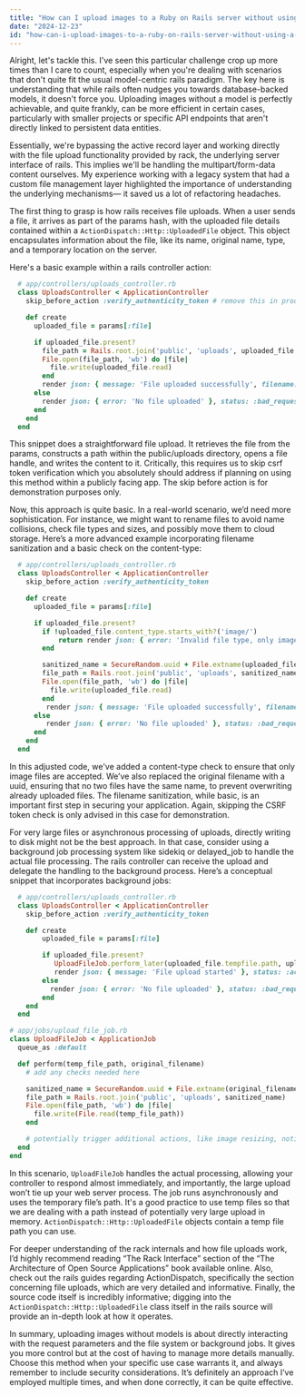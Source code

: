 ```yaml
---
title: "How can I upload images to a Ruby on Rails server without using a model?"
date: "2024-12-23"
id: "how-can-i-upload-images-to-a-ruby-on-rails-server-without-using-a-model"
---
```


Alright, let's tackle this. I've seen this particular challenge crop up more times than I care to count, especially when you're dealing with scenarios that don't quite fit the usual model-centric rails paradigm. The key here is understanding that while rails often nudges you towards database-backed models, it doesn't force you. Uploading images without a model is perfectly achievable, and quite frankly, can be more efficient in certain cases, particularly with smaller projects or specific API endpoints that aren't directly linked to persistent data entities.

Essentially, we're bypassing the active record layer and working directly with the file upload functionality provided by rack, the underlying server interface of rails. This implies we'll be handling the multipart/form-data content ourselves. My experience working with a legacy system that had a custom file management layer highlighted the importance of understanding the underlying mechanisms— it saved us a lot of refactoring headaches.

The first thing to grasp is how rails receives file uploads. When a user sends a file, it arrives as part of the params hash, with the uploaded file details contained within a `ActionDispatch::Http::UploadedFile` object. This object encapsulates information about the file, like its name, original name, type, and a temporary location on the server.

Here's a basic example within a rails controller action:

```ruby
  # app/controllers/uploads_controller.rb
  class UploadsController < ApplicationController
    skip_before_action :verify_authenticity_token # remove this in prod unless you implement CSRF protection another way

    def create
      uploaded_file = params[:file]

      if uploaded_file.present?
        file_path = Rails.root.join('public', 'uploads', uploaded_file.original_filename)
        File.open(file_path, 'wb') do |file|
          file.write(uploaded_file.read)
        end
        render json: { message: 'File uploaded successfully', filename: uploaded_file.original_filename }, status: :created
      else
        render json: { error: 'No file uploaded' }, status: :bad_request
      end
    end
  end
```

This snippet does a straightforward file upload. It retrieves the file from the params, constructs a path within the public/uploads directory, opens a file handle, and writes the content to it. Critically, this requires us to skip csrf token verification which you absolutely should address if planning on using this method within a publicly facing app. The skip before action is for demonstration purposes only.

Now, this approach is quite basic. In a real-world scenario, we’d need more sophistication. For instance, we might want to rename files to avoid name collisions, check file types and sizes, and possibly move them to cloud storage. Here’s a more advanced example incorporating filename sanitization and a basic check on the content-type:

```ruby
  # app/controllers/uploads_controller.rb
  class UploadsController < ApplicationController
    skip_before_action :verify_authenticity_token

    def create
      uploaded_file = params[:file]

      if uploaded_file.present?
        if !uploaded_file.content_type.starts_with?('image/')
            return render json: { error: 'Invalid file type, only images are allowed'}, status: :unprocessable_entity
        end

        sanitized_name = SecureRandom.uuid + File.extname(uploaded_file.original_filename).downcase
        file_path = Rails.root.join('public', 'uploads', sanitized_name)
        File.open(file_path, 'wb') do |file|
          file.write(uploaded_file.read)
        end
         render json: { message: 'File uploaded successfully', filename: sanitized_name }, status: :created
      else
         render json: { error: 'No file uploaded' }, status: :bad_request
      end
    end
  end
```

In this adjusted code, we've added a content-type check to ensure that only image files are accepted. We’ve also replaced the original filename with a uuid, ensuring that no two files have the same name, to prevent overwriting already uploaded files. The filename sanitization, while basic, is an important first step in securing your application. Again, skipping the CSRF token check is only advised in this case for demonstration.

For very large files or asynchronous processing of uploads, directly writing to disk might not be the best approach. In that case, consider using a background job processing system like sidekiq or delayed_job to handle the actual file processing. The rails controller can receive the upload and delegate the handling to the background process. Here’s a conceptual snippet that incorporates background jobs:

```ruby
  # app/controllers/uploads_controller.rb
  class UploadsController < ApplicationController
    skip_before_action :verify_authenticity_token

    def create
        uploaded_file = params[:file]

        if uploaded_file.present?
           UploadFileJob.perform_later(uploaded_file.tempfile.path, uploaded_file.original_filename)
           render json: { message: 'File upload started' }, status: :accepted
        else
          render json: { error: 'No file uploaded' }, status: :bad_request
        end
    end
  end
```

```ruby
# app/jobs/upload_file_job.rb
class UploadFileJob < ApplicationJob
  queue_as :default

  def perform(temp_file_path, original_filename)
    # add any checks needed here

    sanitized_name = SecureRandom.uuid + File.extname(original_filename).downcase
    file_path = Rails.root.join('public', 'uploads', sanitized_name)
    File.open(file_path, 'wb') do |file|
      file.write(File.read(temp_file_path))
    end

    # potentially trigger additional actions, like image resizing, notification, etc.
  end
end
```

In this scenario, `UploadFileJob` handles the actual processing, allowing your controller to respond almost immediately, and importantly, the large upload won’t tie up your web server process. The job runs asynchronously and uses the temporary file’s path. It's a good practice to use temp files so that we are dealing with a path instead of potentially very large upload in memory. `ActionDispatch::Http::UploadedFile` objects contain a temp file path you can use.

For deeper understanding of the rack internals and how file uploads work, I’d highly recommend reading “The Rack Interface” section of the “The Architecture of Open Source Applications” book available online. Also, check out the rails guides regarding ActionDispatch, specifically the section concerning file uploads, which are very detailed and informative. Finally, the source code itself is incredibly informative; digging into the `ActionDispatch::Http::UploadedFile` class itself in the rails source will provide an in-depth look at how it operates.

In summary, uploading images without models is about directly interacting with the request parameters and the file system or background jobs. It gives you more control but at the cost of having to manage more details manually. Choose this method when your specific use case warrants it, and always remember to include security considerations. It’s definitely an approach I’ve employed multiple times, and when done correctly, it can be quite effective.
